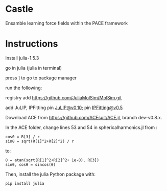 # Castle
Ensamble learning force fields within the PACE framework

# Instructions

Install julia-1.5.3

go in julia (julia in terminal)

press ] to go to package manager

run the following:


registry add https://github.com/JuliaMolSim/MolSim.git

add JuLIP, IPFitting
pin JuLIP@v0.10; pin IPFitting@v0.5

Download ACE from https://github.com/ACEsuit/ACE.jl, branch dev-v0.8.x.

In the ACE folder, change lines 53 and 54 in sphericalharmonics.jl from :

	cosθ = R[3] / r
	sinθ = sqrt(R[1]^2+R[2]^2) / r
	
to:

	θ = atan(sqrt(R[1]^2+R[2]^2+ 1e-8), R[3])
	sinθ, cosθ = sincos(θ)


Then, install the julia Python package with:

	pip install julia
